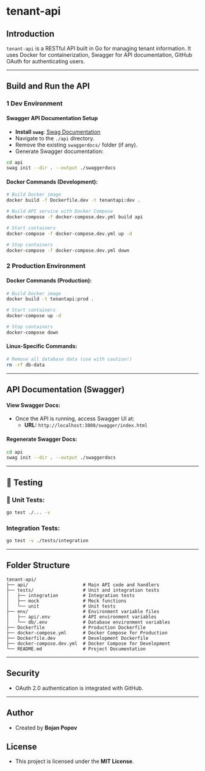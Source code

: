 # tenant-api

## Introduction
`tenant-api` is a RESTful API built in Go for managing tenant information. It uses Docker for containerization, Swagger for API documentation, GitHub OAuth for authenticating users.

---

## Build and Run the API

### **1 Dev Environment**
#### Swagger API Documentation Setup
- **Install `swag`**: [Swag Documentation](https://github.com/swaggo/swag)
- Navigate to the `./api` directory.
- Remove the existing `swaggerdocs/` folder (if any).
- Generate Swagger documentation:
```bash
cd api
swag init --dir . --output ./swaggerdocs
```

#### Docker Commands (Development):
```bash
# Build Docker image
docker build -f Dockerfile.dev -t tenantapi:dev .

# Build API service with Docker Compose
docker-compose -f docker-compose.dev.yml build api

# Start containers
docker-compose -f docker-compose.dev.yml up -d

# Stop containers
docker-compose -f docker-compose.dev.yml down
```

### **2 Production Environment**
#### Docker Commands (Production):
```bash
# Build Docker image
docker build -t tenantapi:prod .

# Start containers
docker-compose up -d

# Stop containers
docker-compose down
```

#### Linux-Specific Commands:
```bash
# Remove all database data (use with caution!)
rm -rf db-data
```

---

## API Documentation (Swagger)
#### View Swagger Docs:
- Once the API is running, access Swagger UI at:
  - **URL:** `http://localhost:3000/swagger/index.html`

#### Regenerate Swagger Docs:
```bash
cd api
swag init --dir . --output ./swaggerdocs
```

---

## 🧪 Testing
### 🧪 Unit Tests:
```bash
go test ./... -v
```

### Integration Tests:
```bash
go test -v ./tests/integration
```

---

## Folder Structure
```
tenant-api/
├── api/                    # Main API code and handlers
├── tests/                  # Unit and integration tests
│   ├── integration         # Integration tests
│   ├── mock                # Mock functions
│   └── unit                # Unit tests
├── env/                    # Environment variable files
│   ├── api/.env            # API environment variables
│   └── db/.env             # Database environment variables
├── Dockerfile              # Production Dockerfile
├── docker-compose.yml      # Docker Compose for Production
├── Dockerfile.dev          # Development Dockerfile
├── docker-compose.dev.yml  # Docker Compose for Development
└── README.md               # Project Documentation
```

---

## Security
- OAuth 2.0 authentication is integrated with GitHub.

---

## Author
- Created by **Bojan Popov**

## License
- This project is licensed under the **MIT License**.
